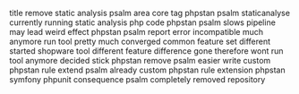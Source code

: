 title remove static analysis psalm area core tag phpstan psalm staticanalyse currently running static analysis php code phpstan psalm slows pipeline may lead weird effect phpstan psalm report error incompatible much anymore run tool pretty much converged common feature set different started shopware tool different feature difference gone therefore wont run tool anymore decided stick phpstan remove psalm easier write custom phpstan rule extend psalm already custom phpstan rule extension phpstan symfony phpunit consequence psalm completely removed repository
